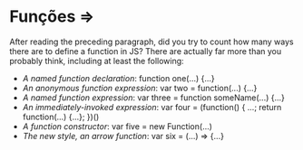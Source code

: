 # Funções =>

After reading the preceding paragraph, did you try to count how many ways there are to define a function in JS? There are actually far more than you probably think, including at least the following:

- *A named function declaration*: function one(...) {...}
- *An anonymous function expression*: var two = function(...) {...}
- *A named function expression*: var three = function someName(...) {...}
- *An immediately-invoked expression*: var four = (function() { ...; return function(...) {...}; })()
- *A function constructor*: var five = new Function(...)
- *The new style, an arrow function*: var six = (...) => {...}